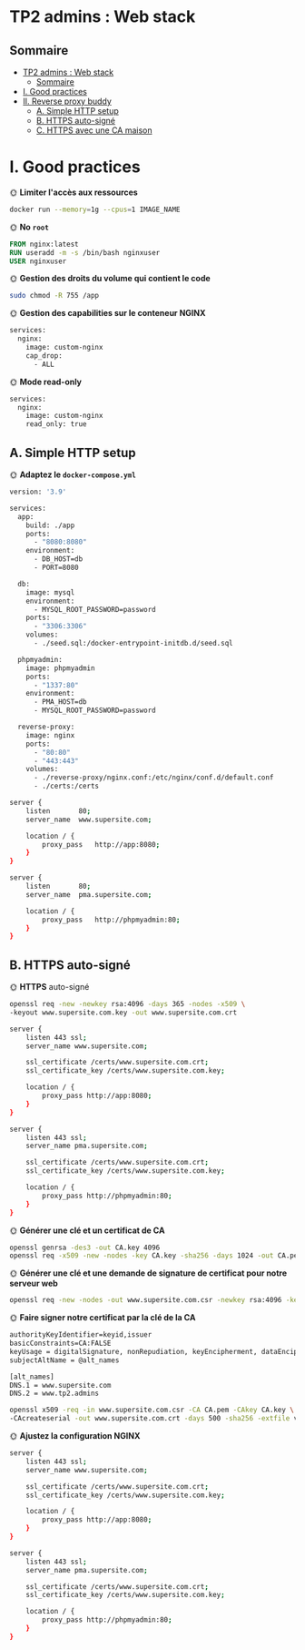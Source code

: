 # TP2 admins : Web stack

## Sommaire

- [TP2 admins : Web stack](#tp2-admins--web-stack)
  - [Sommaire](#sommaire)
- [I. Good practices](#i-good-practices)
- [II. Reverse proxy buddy](#ii-reverse-proxy-buddy)
  - [A. Simple HTTP setup](#a-simple-http-setup)
  - [B. HTTPS auto-signé](#b-https-auto-signé)
  - [C. HTTPS avec une CA maison](#c-https-avec-une-ca-maison)

# I. Good practices

🌞 **Limiter l'accès aux ressources**

```bash
docker run --memory=1g --cpus=1 IMAGE_NAME
```

🌞 **No `root`**

```DockerFile
FROM nginx:latest
RUN useradd -m -s /bin/bash nginxuser
USER nginxuser
```

🌞 **Gestion des droits du volume qui contient le code**

```bash
sudo chmod -R 755 /app
```

🌞 **Gestion des capabilities sur le conteneur NGINX**

```bash
services:
  nginx:
    image: custom-nginx
    cap_drop:
      - ALL
```

🌞 **Mode read-only**

```bash
services:
  nginx:
    image: custom-nginx
    read_only: true
```

## A. Simple HTTP setup

🌞 **Adaptez le `docker-compose.yml`**

```bash
version: '3.9'

services:
  app:
    build: ./app
    ports: 
      - "8080:8080"
    environment:
      - DB_HOST=db
      - PORT=8080

  db:
    image: mysql
    environment:
      - MYSQL_ROOT_PASSWORD=password
    ports:
      - "3306:3306"
    volumes:
      - ./seed.sql:/docker-entrypoint-initdb.d/seed.sql

  phpmyadmin:
    image: phpmyadmin
    ports:
      - "1337:80"
    environment:
      - PMA_HOST=db
      - MYSQL_ROOT_PASSWORD=password

  reverse-proxy:
    image: nginx
    ports:
      - "80:80"
      - "443:443"
    volumes:
      - ./reverse-proxy/nginx.conf:/etc/nginx/conf.d/default.conf
      - ./certs:/certs
```

```bash
server {
    listen       80;
    server_name  www.supersite.com;

    location / {
        proxy_pass   http://app:8080;
    }
}

server {
    listen       80;
    server_name  pma.supersite.com;

    location / {
        proxy_pass   http://phpmyadmin:80;
    }
}
```

## B. HTTPS auto-signé

🌞 **HTTPS** auto-signé

```bash
openssl req -new -newkey rsa:4096 -days 365 -nodes -x509 \
-keyout www.supersite.com.key -out www.supersite.com.crt
```

```bash
server {
    listen 443 ssl;
    server_name www.supersite.com;

    ssl_certificate /certs/www.supersite.com.crt;
    ssl_certificate_key /certs/www.supersite.com.key;

    location / {
        proxy_pass http://app:8080;
    }
}

server {
    listen 443 ssl;
    server_name pma.supersite.com;

    ssl_certificate /certs/www.supersite.com.crt;
    ssl_certificate_key /certs/www.supersite.com.key;

    location / {
        proxy_pass http://phpmyadmin:80;
    }
}
```

🌞 **Générer une clé et un certificat de CA**

```bash
openssl genrsa -des3 -out CA.key 4096
openssl req -x509 -new -nodes -key CA.key -sha256 -days 1024 -out CA.pem
```

🌞 **Générer une clé et une demande de signature de certificat pour notre serveur web**

```bash
openssl req -new -nodes -out www.supersite.com.csr -newkey rsa:4096 -keyout www.supersite.com.key
```

🌞 **Faire signer notre certificat par la clé de la CA**

```txt
authorityKeyIdentifier=keyid,issuer
basicConstraints=CA:FALSE
keyUsage = digitalSignature, nonRepudiation, keyEncipherment, dataEncipherment
subjectAltName = @alt_names

[alt_names]
DNS.1 = www.supersite.com
DNS.2 = www.tp2.admins
```

```bash
openssl x509 -req -in www.supersite.com.csr -CA CA.pem -CAkey CA.key \
-CAcreateserial -out www.supersite.com.crt -days 500 -sha256 -extfile v3.ext
```

🌞 **Ajustez la configuration NGINX**

```bash
server {
    listen 443 ssl;
    server_name www.supersite.com;

    ssl_certificate /certs/www.supersite.com.crt;
    ssl_certificate_key /certs/www.supersite.com.key;

    location / {
        proxy_pass http://app:8080;
    }
}

server {
    listen 443 ssl;
    server_name pma.supersite.com;

    ssl_certificate /certs/www.supersite.com.crt;
    ssl_certificate_key /certs/www.supersite.com.key;

    location / {
        proxy_pass http://phpmyadmin:80;
    }
}
```